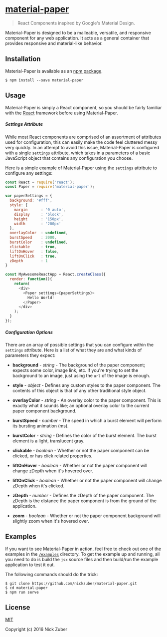 # [material-paper](https://github.com/nickzuber/material-paper)

>React Components inspired by Google's Material Design.

Material-Paper is designed to be a malleable, versatile, and responsive component for any web application. It acts as a general container that provides responsive and material-like behavior.

## Installation 

Material-Paper is available as an [npm package](https://www.npmjs.com/package/material-paper).

```
$ npm install --save material-paper
```

## Usage

Material-Paper is simply a React component, so you should be fairly familiar with the [React](https://facebook.github.io/react/) framework before using Material-Paper.

##### Settings Attribute

While most React components are comprised of an assortment of attributes used for configuration, this can easily make the code feel cluttered messy very quickly. In an attempt to avoid this issue, Material-Paper is configured with a single `settings` attribute, which takes in a parameters of a basic JavaScript object that contains any configuration you choose. 

Here is a simple example of Material-Paper using the `settings` attribute to configure any settings:

```javascript
const React = require('react');
const Paper = require('material-paper');

var paperSettings = {
  background: '#fff',
  style: {
    margin      : '0 auto',
    display     : 'block',
    height      : '150px',
    width       : '200px'
  },
  overlayColor  : undefined,
  burstSpeed    : 2000,
  burstColor    : undefined,
  clickable     : true,
  liftOnHover   : false,
  liftOnClick   : true,
  zDepth        : 1
}

const MyAwesomeReactApp = React.createClass({
  render: function(){
    return(
      <div>
        <Paper settings={paperSettings}>
          Hello World!
        </Paper>
      </div>
    );
  }
});
```

##### Configuration Options

There are an array of possible settings that you can configure within the `settings` attribute. Here is a list of what they are and what kinds of parameters they expect:

 - **background** - *string* - The background of the paper component; expects some color, image link, etc. If you're trying to set the background to an image, just using the `url` of the image is enough.

 - **style** - *object* - Defines any custom styles to the paper component. The contents of this object is that of any other traditional style object.

 - **overlayColor** - *string* - An overlay color to the paper component. This is exactly what it sounds like; an optional overlay color to the current paper component background.

 - **burstSpeed** - *number* - The speed in which a burst element will perform its bursting animation (ms).

 - **burstColor** - *string* - Defines the color of the burst element. The burst element is a light, translucent gray.

 - **clickable** - *boolean* - Whether or not the paper component can be clicked, or has click related properties. 

 - **liftOnHover** - *boolean* - Whether or not the paper component will change zDepth when it's hovered over.

 - **liftOnClick** - *boolean* - Whether or not the paper component will change zDepth when it's clicked.

 - **zDepth** - *number* - Defines the zDepth of the paper component. The zDepth is the distance the paper component is from the ground of the application.

 - **zoom** - *boolean* - Whether or not the paper component background will slightly zoom when it's hovered over.


## Examples

If you want to see Material-Paper in action, feel free to check out one of the examples in the [`/examples`](https://github.com/nickzuber/needle/tree/master/examples) directory. To get the example up and running, all you need to do is build the `jsx` source files and then build/run the example application to test it out.

The following commands should do the trick:

```
$ git clone https://github.com/nickzuber/material-paper.git
$ cd material-paper
$ npm run serve
```

## License
[MIT](https://opensource.org/licenses/MIT)

Copyright (c) 2016 Nick Zuber